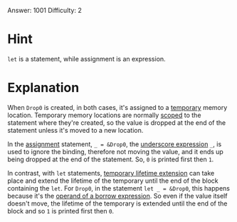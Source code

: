 Answer: 1001
Difficulty: 2

# Hint

`let` is a statement, while assignment is an expression.

# Explanation

When `Drop0` is created, in both cases, it's assigned to a [temporary] memory
location. Temporary memory locations are normally [scoped] to the statement
where they're created, so the value is dropped at the end of the statement
unless it's moved to a new location.

In the [assignment] statement, `_ = &Drop0`, the [underscore
expression][und_expr] `_`, is used to ignore the binding, therefore not moving
the value, and it ends up being dropped at the end of the statement. So, `0` is
printed first then `1`.

In contrast, with `let` statements, [temporary lifetime extension][tle] can take
place and extend the lifetime of the temporary until the end of the block
containing the `let`. For `Drop0`, in the statement `let _ = &Drop0`, this
happens because it's the [operand of a borrow expression][expr_ext]. So even if
the value itself doesn't move, the lifetime of the temporary is extended until
the end of the block and so `1` is printed first then `0`.

[scoped]: https://doc.rust-lang.org/stable/reference/destructors.html#r-destructors.scope.temporary
[temporary]: https://doc.rust-lang.org/stable/reference/expressions.html#temporaries
[tle]: https://doc.rust-lang.org/stable/reference/destructors.html#temporary-lifetime-extension
[assignment]: https://doc.rust-lang.org/stable/reference/expressions/operator-expr.html?highlight=destructuring#r-expr.assign.destructure
[und_expr]: https://doc.rust-lang.org/stable/reference/expressions/underscore-expr.html?highlight=underscore#_-expressions
[expr_ext]: https://doc.rust-lang.org/stable/reference/destructors.html#r-destructors.scope.lifetime-extension.exprs
